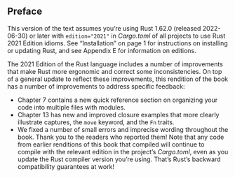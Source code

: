 ## Preface

This version of the text assumes you’re using Rust 1.62.0 (released 2022-06-30)
or later with `edition="2021"` in *Cargo.toml* of all projects to use Rust 2021
Edition idioms. See “Installation” on page 1 for instructions on installing or
updating Rust, and see Appendix E for information on editions.

The 2021 Edition of the Rust language includes a number of improvements that
make Rust more ergonomic and correct some inconsistencies. On top of a general
update to reflect these improvements, this rendition of the book has a number
of improvements to address specific feedback:

* Chapter 7 contains a new quick reference section on organizing your code into
multiple files with modules.
* Chapter 13 has new and improved closure examples that more clearly illustrate
captures, the `move` keyword, and the `Fn` traits.
* We fixed a number of small errors and imprecise wording throughout the book.
Thank you to the readers who reported them!
Note that any code from earlier renditions of this book that compiled will
continue to compile with the relevant edition in the project’s *Cargo.toml*,
even as you update the Rust compiler version you’re using. That’s Rust’s
backward compatibility guarantees at work!
